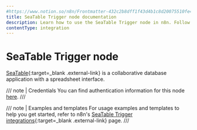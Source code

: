 ```yaml
---
#https://www.notion.so/n8n/Frontmatter-432c2b8dff1f43d4b1c8d20075510fe4
title: SeaTable Trigger node documentation
description: Learn how to use the SeaTable Trigger node in n8n. Follow technical documentation to integrate SeaTable Trigger node into your workflows.
contentType: integration
---
```


# SeaTable Trigger node

[SeaTable](https://seatable.co){:target=_blank .external-link} is a collaborative database application with a spreadsheet interface.

/// note | Credentials
You can find authentication information for this node [here](/integrations/builtin/credentials/seatable/).
///

///  note  | Examples and templates
For usage examples and templates to help you get started, refer to n8n's [SeaTable Trigger integrations](https://n8n.io/integrations/seatable-trigger/){:target=_blank .external-link} page.
///
